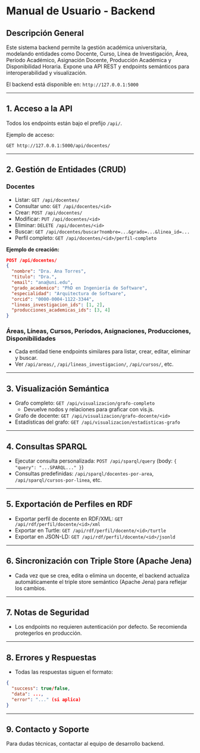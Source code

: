 # Manual de Usuario - Backend

## Descripción General

Este sistema backend permite la gestión académica universitaria, modelando entidades como Docente, Curso, Línea de Investigación, Área, Período Académico, Asignación Docente, Producción Académica y Disponibilidad Horaria. Expone una API REST y endpoints semánticos para interoperabilidad y visualización.

El backend está disponible en: `http://127.0.0.1:5000`

---

## 1. Acceso a la API

Todos los endpoints están bajo el prefijo `/api/`.

Ejemplo de acceso:
```
GET http://127.0.0.1:5000/api/docentes/
```

---

## 2. Gestión de Entidades (CRUD)

### Docentes
- Listar: `GET /api/docentes/`
- Consultar uno: `GET /api/docentes/<id>`
- Crear: `POST /api/docentes/`
- Modificar: `PUT /api/docentes/<id>`
- Eliminar: `DELETE /api/docentes/<id>`
- Buscar: `GET /api/docentes/buscar?nombre=...&grado=...&linea_id=...`
- Perfil completo: `GET /api/docentes/<id>/perfil-completo`

**Ejemplo de creación:**
```json
POST /api/docentes/
{
  "nombre": "Dra. Ana Torres",
  "titulo": "Dra.",
  "email": "ana@uni.edu",
  "grado_academico": "PhD en Ingeniería de Software",
  "especialidad": "Arquitectura de Software",
  "orcid": "0000-0004-1122-3344",
  "lineas_investigacion_ids": [1, 2],
  "producciones_academicas_ids": [3, 4]
}
```

### Áreas, Líneas, Cursos, Períodos, Asignaciones, Producciones, Disponibilidades
- Cada entidad tiene endpoints similares para listar, crear, editar, eliminar y buscar.
- Ver `/api/areas/`, `/api/lineas_investigacion/`, `/api/cursos/`, etc.

---

## 3. Visualización Semántica

- Grafo completo: `GET /api/visualizacion/grafo-completo`
  - Devuelve nodos y relaciones para graficar con vis.js.
- Grafo de docente: `GET /api/visualizacion/grafo-docente/<id>`
- Estadísticas del grafo: `GET /api/visualizacion/estadisticas-grafo`

---

## 4. Consultas SPARQL

- Ejecutar consulta personalizada: `POST /api/sparql/query` (body: `{ "query": "...SPARQL..." }`)
- Consultas predefinidas: `/api/sparql/docentes-por-area`, `/api/sparql/cursos-por-linea`, etc.

---

## 5. Exportación de Perfiles en RDF

- Exportar perfil de docente en RDF/XML: `GET /api/rdf/perfil/docente/<id>/xml`
- Exportar en Turtle: `GET /api/rdf/perfil/docente/<id>/turtle`
- Exportar en JSON-LD: `GET /api/rdf/perfil/docente/<id>/jsonld`

---

## 6. Sincronización con Triple Store (Apache Jena)

- Cada vez que se crea, edita o elimina un docente, el backend actualiza automáticamente el triple store semántico (Apache Jena) para reflejar los cambios.

---

## 7. Notas de Seguridad

- Los endpoints no requieren autenticación por defecto. Se recomienda protegerlos en producción.

---

## 8. Errores y Respuestas

- Todas las respuestas siguen el formato:
```json
{
  "success": true/false,
  "data": ...,
  "error": "..." (si aplica)
}
```

---

## 9. Contacto y Soporte

Para dudas técnicas, contactar al equipo de desarrollo backend. 
